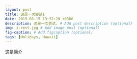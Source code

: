 ```yaml
---
layout: post
title: 这是一次尝试1
date: 2019-08-15 13:32:20 +0300
description: 这是一次尝试. # Add post description (optional)
img: i-rest.jpg # Add image post (optional)
fig-caption: # Add figcaption (optional)
tags: [Holidays, Hawaii]
---
```

这是简介